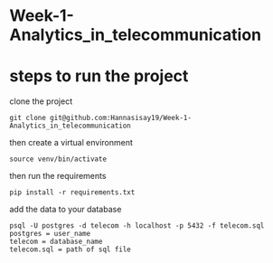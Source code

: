 # Week-1-Analytics_in_telecommunication
# steps to run the project 
clone the project 
```
git clone git@github.com:Hannasisay19/Week-1-Analytics_in_telecommunication
```
then create a virtual environment
```virtualenv venv
source venv/bin/activate
```
then run the requirements

```
pip install -r requirements.txt
```
add the data to your database

```
psql -U postgres -d telecom -h localhost -p 5432 -f telecom.sql
postgres = user_name
telecom = database_name
telecom.sql = path of sql file
```

